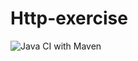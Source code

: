 # Http-exercise

![Java CI with Maven](https://github.com/magnuen2k/Http-exercise/workflows/Java%20CI%20with%20Maven/badge.svg)
